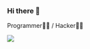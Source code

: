 ### Hi there 👋

<!--
**Dk0n9/Dk0n9** is a ✨ _special_ ✨ repository because its `README.md` (this file) appears on your GitHub profile.

Here are some ideas to get you started:

- 🔭 I’m currently working on ...
- 🌱 I’m currently learning ...
- 👯 I’m looking to collaborate on ...
- 🤔 I’m looking for help with ...
- 💬 Ask me about ...
- 📫 How to reach me: ...
- 😄 Pronouns: ...
- ⚡ Fun fact: ...
-->

Programmer👨‍🦲 / Hacker🐱‍💻 


<a href="https://github.com/antonkomarev/github-profile-views-counter">
    <img src="https://komarev.com/ghpvc/?username=Dk0n9">
</a>
